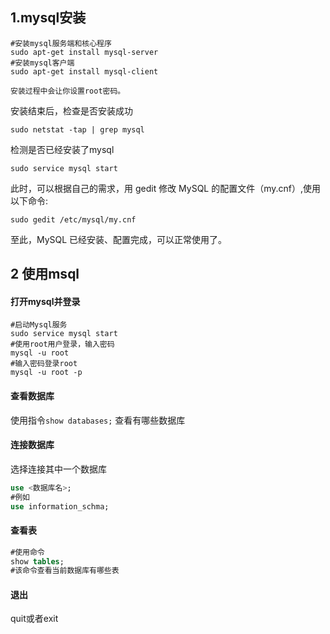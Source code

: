 ## 1.mysql安装

```shell
#安装mysql服务端和核心程序
sudo apt-get install mysql-server
#安装mysql客户端
sudo apt-get install mysql-client

安装过程中会让你设置root密码。
```

安装结束后，检查是否安装成功

```shell
sudo netstat -tap | grep mysql
```

检测是否已经安装了mysql

```shell
sudo service mysql start
```

此时，可以根据自己的需求，用 gedit 修改 MySQL 的配置文件（my.cnf）,使用以下命令:

```shell
sudo gedit /etc/mysql/my.cnf 
```

至此，MySQL 已经安装、配置完成，可以正常使用了。

## 2 使用msql

#### 打开mysql并登录

```shell
#启动Mysql服务
sudo service mysql start
#使用root用户登录，输入密码
mysql -u root
#输入密码登录root
mysql -u root -p
```

#### 查看数据库

使用指令`show databases;` 查看有哪些数据库

#### 连接数据库

选择连接其中一个数据库

```sql
use <数据库名>;
#例如
use information_schma;
```

#### 查看表

```sql
#使用命令
show tables;
#该命令查看当前数据库有哪些表
```

#### 退出

quit或者exit
